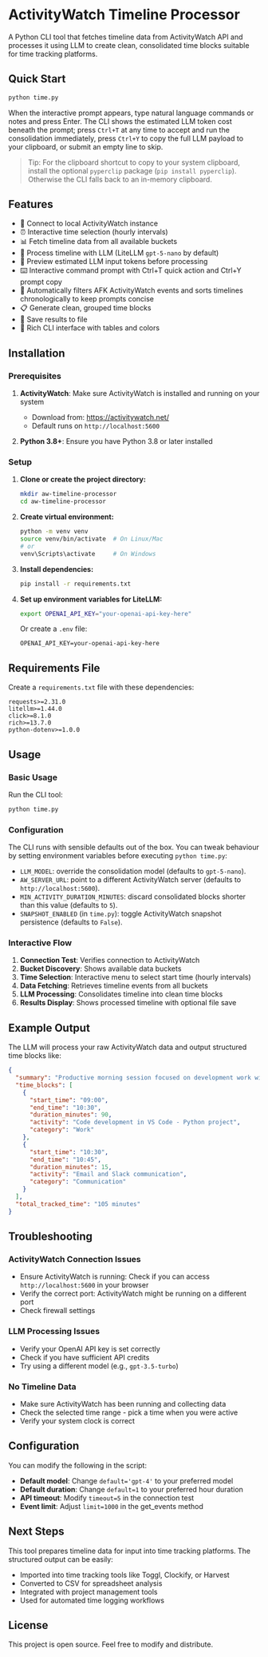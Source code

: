 # ActivityWatch Timeline Processor

A Python CLI tool that fetches timeline data from ActivityWatch API and processes it using LLM to create clean, consolidated time blocks suitable for time tracking platforms.

## Quick Start

```bash
python time.py
```

When the interactive prompt appears, type natural language commands or notes and press Enter. The CLI shows the estimated LLM token cost beneath the prompt; press `Ctrl+T` at any time to accept and run the consolidation immediately, press `Ctrl+Y` to copy the full LLM payload to your clipboard, or submit an empty line to skip.

> Tip: For the clipboard shortcut to copy to your system clipboard, install the optional `pyperclip` package (`pip install pyperclip`). Otherwise the CLI falls back to an in-memory clipboard.

## Features

- 🔗 Connect to local ActivityWatch instance
- ⏰ Interactive time selection (hourly intervals)
- 📊 Fetch timeline data from all available buckets
- 🤖 Process timeline with LLM (LiteLLM `gpt-5-nano` by default)
- 🧮 Preview estimated LLM input tokens before processing
- ⌨️ Interactive command prompt with Ctrl+T quick action and Ctrl+Y prompt copy
- 🧼 Automatically filters AFK ActivityWatch events and sorts timelines chronologically to keep prompts concise
- 📋 Generate clean, grouped time blocks
- 💾 Save results to file
- 🎨 Rich CLI interface with tables and colors

## Installation

### Prerequisites

1. **ActivityWatch**: Make sure ActivityWatch is installed and running on your system

   - Download from: <https://activitywatch.net/>
   - Default runs on `http://localhost:5600`

2. **Python 3.8+**: Ensure you have Python 3.8 or later installed

### Setup

1. **Clone or create the project directory:**

   ```bash
   mkdir aw-timeline-processor
   cd aw-timeline-processor
   ```

2. **Create virtual environment:**

   ```bash
   python -m venv venv
   source venv/bin/activate  # On Linux/Mac
   # or
   venv\Scripts\activate     # On Windows
   ```

3. **Install dependencies:**

   ```bash
   pip install -r requirements.txt
   ```

4. **Set up environment variables for LiteLLM:**

   ```bash
   export OPENAI_API_KEY="your-openai-api-key-here"
   ```

   Or create a `.env` file:

   ```
   OPENAI_API_KEY=your-openai-api-key-here
   ```

## Requirements File

Create a `requirements.txt` file with these dependencies:

```
requests>=2.31.0
litellm>=1.44.0
click>=8.1.0
rich>=13.7.0
python-dotenv>=1.0.0
```

## Usage

### Basic Usage

Run the CLI tool:

```bash
python time.py
```

### Configuration

The CLI runs with sensible defaults out of the box. You can tweak behaviour by setting environment variables before executing `python time.py`:

- `LLM_MODEL`: override the consolidation model (defaults to `gpt-5-nano`).
- `AW_SERVER_URL`: point to a different ActivityWatch server (defaults to `http://localhost:5600`).
- `MIN_ACTIVITY_DURATION_MINUTES`: discard consolidated blocks shorter than this value (defaults to `5`).
- `SNAPSHOT_ENABLED` (in `time.py`): toggle ActivityWatch snapshot persistence (defaults to `False`).

### Interactive Flow

1. **Connection Test**: Verifies connection to ActivityWatch
2. **Bucket Discovery**: Shows available data buckets
3. **Time Selection**: Interactive menu to select start time (hourly intervals)
4. **Data Fetching**: Retrieves timeline events from all buckets
5. **LLM Processing**: Consolidates timeline into clean time blocks
6. **Results Display**: Shows processed timeline with optional file save

## Example Output

The LLM will process your raw ActivityWatch data and output structured time blocks like:

```json
{
  "summary": "Productive morning session focused on development work with some communication",
  "time_blocks": [
    {
      "start_time": "09:00",
      "end_time": "10:30",
      "duration_minutes": 90,
      "activity": "Code development in VS Code - Python project",
      "category": "Work"
    },
    {
      "start_time": "10:30",
      "end_time": "10:45",
      "duration_minutes": 15,
      "activity": "Email and Slack communication",
      "category": "Communication"
    }
  ],
  "total_tracked_time": "105 minutes"
}
```

## Troubleshooting

### ActivityWatch Connection Issues

- Ensure ActivityWatch is running: Check if you can access `http://localhost:5600` in your browser
- Verify the correct port: ActivityWatch might be running on a different port
- Check firewall settings

### LLM Processing Issues

- Verify your OpenAI API key is set correctly
- Check if you have sufficient API credits
- Try using a different model (e.g., `gpt-3.5-turbo`)

### No Timeline Data

- Make sure ActivityWatch has been running and collecting data
- Check the selected time range - pick a time when you were active
- Verify your system clock is correct

## Configuration

You can modify the following in the script:

- **Default model**: Change `default='gpt-4'` to your preferred model
- **Default duration**: Change `default=1` to your preferred hour duration
- **API timeout**: Modify `timeout=5` in the connection test
- **Event limit**: Adjust `limit=1000` in the get_events method

## Next Steps

This tool prepares timeline data for input into time tracking platforms. The structured output can be easily:

- Imported into time tracking tools like Toggl, Clockify, or Harvest
- Converted to CSV for spreadsheet analysis
- Integrated with project management tools
- Used for automated time logging workflows

## License

This project is open source. Feel free to modify and distribute.

